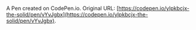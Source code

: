 # 

A Pen created on CodePen.io. Original URL: [https://codepen.io/ylpkbcjx-the-solid/pen/vYvJgbx](https://codepen.io/ylpkbcjx-the-solid/pen/vYvJgbx).

